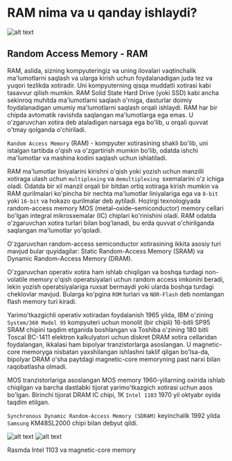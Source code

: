 # RAM nima va u qanday ishlaydi?

![alt text](https://www.eetasia.com/wp-content/uploads/sites/2/2022/02/shutterstock_1740754502.jpg?w=580&h=387&crop=1)

## Random Access Memory - RAM

RAM, aslida, sizning kompyuteringiz va uning ilovalari vaqtinchalik ma'lumotlarni saqlash va ularga kirish uchun foydalanadigan juda tez va yuqori tezlikda xotiradir. Uni kompyuterning qisqa muddatli xotirasi kabi tasavvur qilish mumkin. RAM Solid State Hard Drive (yoki SSD) kabi ancha sekinroq muhitda ma'lumotlarni saqlash o'rniga, dasturlar doimiy foydalanadigan umumiy ma'lumotlarni saqlash orqali ishlaydi. RAM har bir chipda avtomatik ravishda saqlangan ma'lumotlarga ega emas. U o'zgaruvchan xotira deb ataladigan narsaga ega bo'lib, u orqali quvvat o'tmay qolganda o'chiriladi.

`Random Access Memory` (RAM) - kompyuter xotirasining shakli bo'lib, uni istalgan tartibda o'qish va o'zgartirish mumkin bo'lib, odatda ishchi ma'lumotlar va mashina kodini saqlash uchun ishlatiladi.

RAM ma'lumotlar liniyalarini kirishni o'qish yoki yozish uchun manzilli xotiraga ulash uchun `multiplexing` va `demultiplexing `sxemalarini o'z ichiga oladi. Odatda bir xil manzil orqali bir bitdan ortiq xotiraga kirish mumkin va RAM qurilmalari ko'pincha bir nechta ma'lumotlar liniyalariga ega va `8-bit` yoki `16-bit` va hokazo qurilmalar deb aytiladi.
Hozirgi texnologiyada  random-access memory MOS (metal–oxide–semiconductor) memory cellari bo'lgan integral mikrosxemalar (IC) chiplari ko'rinishini oladi. RAM odatda o'zgaruvchan xotira turlari bilan bog'lanadi, bu erda quvvat o'chirilganda saqlangan ma'lumotlar yo'qoladi.

O'zgaruvchan random-access semiconductor xotirasining ikkita asosiy turi mavjud bular quyidagilar: Static Random-Access Memory (SRAM) va Dynamic Random-Access Memory (DRAM).

O'zgaruvchan operativ xotira ham ishlab chiqilgan va boshqa turdagi non-volatile memory o'qish operatsiyalari uchun random access imkonini beradi, lekin yozish operatsiyalariga ruxsat bermaydi yoki ularda boshqa turdagi cheklovlar mavjud. Bularga ko'pgina `ROM` turlari va `NOR-Flash` deb nomlangan flash memory turi kiradi.

Yarimo'tkazgichli operativ xotiradan foydalanish 1965 yilda, IBM o'zining `System/360 Model 95` kompyuteri uchun monolit (bir chipli) 16-bitli SP95 SRAM chipini taqdim etganida boshlangan va Toshiba o'zining 180 bitli Toscal BC-1411 elektron kalkulyatori uchun diskret DRAM xotira cellaridan foydalangan, ikkalasi ham bipolyar tranzistorlarga asoslangan.
U magnetic-core memoryga nisbatan yaxshilangan ishlashni taklif qilgan bo'lsa-da, bipolyar DRAM o'sha paytdagi magnetic-core memoryning past narxi bilan raqobatlasha olmadi.

MOS tranzistorlariga asoslangan MOS memory 1960-yillarning oxirida ishlab chiqilgan va barcha dastlabki tijorat yarimo'tkazgich xotirasi uchun asos bo'lgan. Birinchi tijorat DRAM IC chipi, 1K `Intel 1103` 1970 yil oktyabr oyida taqdim etilgan.

`Synchronous Dynamic Random-Access Memory (SDRAM)` keyinchalik 1992 yilda `Samsung` KM48SL2000 chipi bilan debyut qildi.

![alt text](https://upload.wikimedia.org/wikipedia/commons/thumb/5/59/Intel_C1103.jpg/220px-Intel_C1103.jpg)
![alt text](https://upload.wikimedia.org/wikipedia/commons/thumb/d/da/KL_CoreMemory.jpg/480px-KL_CoreMemory.jpg)

Rasmda Intel 1103 va magnetic-core memory